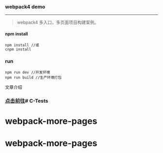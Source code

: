 ### webpack4 demo
------
>webpack4 多入口，多页面项目构建案例。
#### npm install
```
npm install //或
cnpm install
```
### run
```
npm run dev //开发环境
npm run build //生产环境打包
```
文章介绍

### [点击前往](https://segmentfault.com/a/1190000014984842)# C-Tests
# webpack-more-pages
# webpack-more-pages
